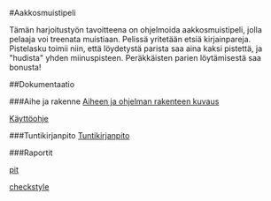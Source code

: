 #Aakkosmuistipeli
 
Tämän harjoitustyön tavoitteena on ohjelmoida aakkosmuistipeli, jolla pelaaja voi treenata muistiaan.
Pelissä yritetään etsiä kirjainpareja. 
Pistelasku toimii niin, että löydetystä parista saa aina kaksi pistettä,
ja "hudista" yhden miinuspisteen. Peräkkäisten parien löytämisestä saa bonusta!

##Dokumentaatio

###Aihe ja rakenne
[Aiheen ja ohjelman rakenteen kuvaus](dokumentaatio/aiheenKuvausJaRakenne.md)

[Käyttöohje](dokumentaatio/kayttohje.md)

###Tuntikirjanpito
[Tuntikirjanpito](dokumentaatio/tuntikirjanpito.md)

###Raportit

[pit](https://htmlpreview.github.io/?https://github.com/MaijaMahlamaki/Aakkosmuistipeli/blob/master/dokumentaatio/pit-raportti/index.html)

[checkstyle](https://htmlpreview.github.io/?https://github.com/MaijaMahlamaki/Aakkosmuistipeli/blob/master/dokumentaatio/checkstyle-raportti/checkstyle.html)
